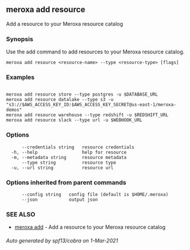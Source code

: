 ## meroxa add resource

Add a resource to your Meroxa resource catalog

### Synopsis

Use the add command to add resources to your Meroxa resource catalog.

```
meroxa add resource <resource-name> --type <resource-type> [flags]
```

### Examples

```

meroxa add resource store --type postgres -u $DATABASE_URL
meroxa add resource datalake --type s3 -u "s3://$AWS_ACCESS_KEY_ID:$AWS_ACCESS_KEY_SECRET@us-east-1/meroxa-demos"
meroxa add resource warehouse --type redshift -u $REDSHIFT_URL
meroxa add resource slack --type url -u $WEBHOOK_URL

```

### Options

```
      --credentials string   resource credentials
  -h, --help                 help for resource
  -m, --metadata string      resource metadata
      --type string          resource type
  -u, --url string           resource url
```

### Options inherited from parent commands

```
      --config string   config file (default is $HOME/.meroxa)
      --json            output json
```

### SEE ALSO

* [meroxa add](meroxa_add.md)	 - Add a resource to your Meroxa resource catalog

###### Auto generated by spf13/cobra on 1-Mar-2021
